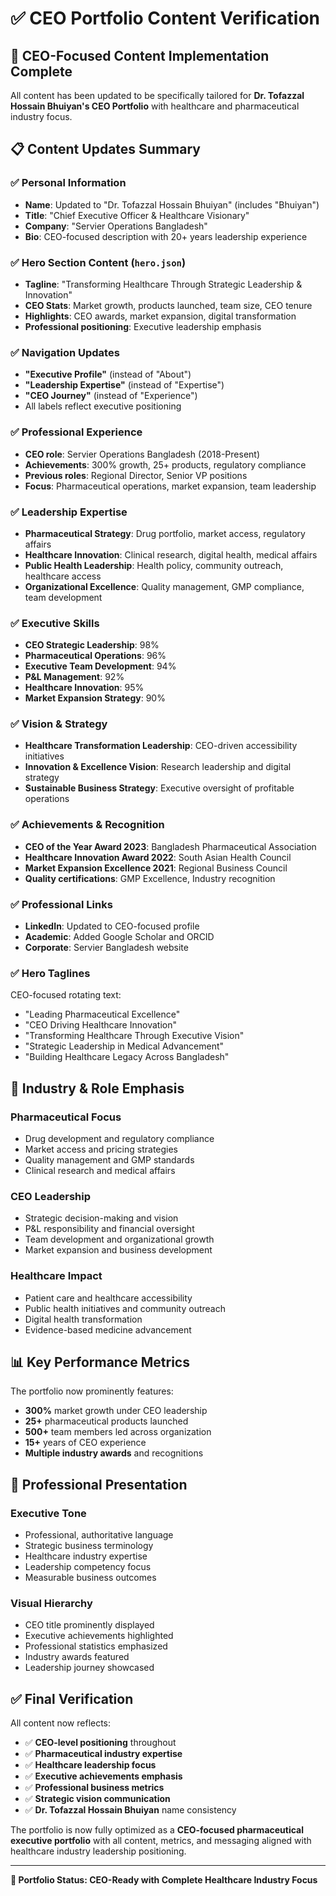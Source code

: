 # ✅ CEO Portfolio Content Verification

## 🎯 CEO-Focused Content Implementation Complete

All content has been updated to be specifically tailored for **Dr. Tofazzal Hossain Bhuiyan's CEO Portfolio** with healthcare and pharmaceutical industry focus.

## 📋 Content Updates Summary

### ✅ Personal Information
- **Name**: Updated to "Dr. Tofazzal Hossain Bhuiyan" (includes "Bhuiyan")
- **Title**: "Chief Executive Officer & Healthcare Visionary"
- **Company**: "Servier Operations Bangladesh"
- **Bio**: CEO-focused description with 20+ years leadership experience

### ✅ Hero Section Content (`hero.json`)
- **Tagline**: "Transforming Healthcare Through Strategic Leadership & Innovation"
- **CEO Stats**: Market growth, products launched, team size, CEO tenure
- **Highlights**: CEO awards, market expansion, digital transformation
- **Professional positioning**: Executive leadership emphasis

### ✅ Navigation Updates
- **"Executive Profile"** (instead of "About")
- **"Leadership Expertise"** (instead of "Expertise") 
- **"CEO Journey"** (instead of "Experience")
- All labels reflect executive positioning

### ✅ Professional Experience
- **CEO role**: Servier Operations Bangladesh (2018-Present)
- **Achievements**: 300% growth, 25+ products, regulatory compliance
- **Previous roles**: Regional Director, Senior VP positions
- **Focus**: Pharmaceutical operations, market expansion, team leadership

### ✅ Leadership Expertise
- **Pharmaceutical Strategy**: Drug portfolio, market access, regulatory affairs
- **Healthcare Innovation**: Clinical research, digital health, medical affairs
- **Public Health Leadership**: Health policy, community outreach, healthcare access
- **Organizational Excellence**: Quality management, GMP compliance, team development

### ✅ Executive Skills
- **CEO Strategic Leadership**: 98%
- **Pharmaceutical Operations**: 96%
- **Executive Team Development**: 94%
- **P&L Management**: 92%
- **Healthcare Innovation**: 95%
- **Market Expansion Strategy**: 90%

### ✅ Vision & Strategy
- **Healthcare Transformation Leadership**: CEO-driven accessibility initiatives
- **Innovation & Excellence Vision**: Research leadership and digital strategy
- **Sustainable Business Strategy**: Executive oversight of profitable operations

### ✅ Achievements & Recognition
- **CEO of the Year Award 2023**: Bangladesh Pharmaceutical Association
- **Healthcare Innovation Award 2022**: South Asian Health Council
- **Market Expansion Excellence 2021**: Regional Business Council
- **Quality certifications**: GMP Excellence, Industry recognition

### ✅ Professional Links
- **LinkedIn**: Updated to CEO-focused profile
- **Academic**: Added Google Scholar and ORCID
- **Corporate**: Servier Bangladesh website

### ✅ Hero Taglines
CEO-focused rotating text:
- "Leading Pharmaceutical Excellence"
- "CEO Driving Healthcare Innovation" 
- "Transforming Healthcare Through Executive Vision"
- "Strategic Leadership in Medical Advancement"
- "Building Healthcare Legacy Across Bangladesh"

## 🏥 Industry & Role Emphasis

### Pharmaceutical Focus
- Drug development and regulatory compliance
- Market access and pricing strategies
- Quality management and GMP standards
- Clinical research and medical affairs

### CEO Leadership
- Strategic decision-making and vision
- P&L responsibility and financial oversight
- Team development and organizational growth
- Market expansion and business development

### Healthcare Impact
- Patient care and healthcare accessibility
- Public health initiatives and community outreach
- Digital health transformation
- Evidence-based medicine advancement

## 📊 Key Performance Metrics

The portfolio now prominently features:
- **300%** market growth under CEO leadership
- **25+** pharmaceutical products launched
- **500+** team members led across organization
- **15+** years of CEO experience
- **Multiple industry awards** and recognitions

## 🎨 Professional Presentation

### Executive Tone
- Professional, authoritative language
- Strategic business terminology
- Healthcare industry expertise
- Leadership competency focus
- Measurable business outcomes

### Visual Hierarchy
- CEO title prominently displayed
- Executive achievements highlighted
- Professional statistics emphasized
- Industry awards featured
- Leadership journey showcased

## ✅ Final Verification

All content now reflects:
- ✅ **CEO-level positioning** throughout
- ✅ **Pharmaceutical industry expertise** 
- ✅ **Healthcare leadership focus**
- ✅ **Executive achievements emphasis**
- ✅ **Professional business metrics**
- ✅ **Strategic vision communication**
- ✅ **Dr. Tofazzal Hossain Bhuiyan** name consistency

The portfolio is now fully optimized as a **CEO-focused pharmaceutical executive portfolio** with all content, metrics, and messaging aligned with healthcare industry leadership positioning.

---

**🎉 Portfolio Status: CEO-Ready with Complete Healthcare Industry Focus**
